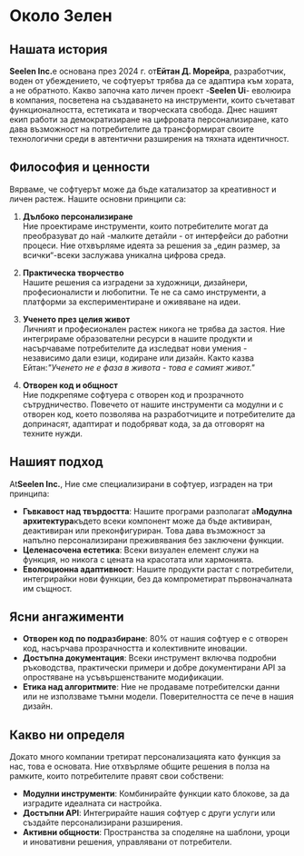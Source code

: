 # Около Зелен

## Нашата история

**Seelen Inc.**&#x435; основана през 2024 г. от**Ейтан Д. Морейра**, разработчик, воден от убеждението, че софтуерът трябва да се адаптира към хората, а не обратното. Какво започна като личен проект -**Seelen Ui**- еволюира в компания, посветена на създаването на инструменти, които съчетават функционалността, естетиката и творческата свобода. Днес нашият екип работи за демократизиране на цифровата персонализиране, като дава възможност на потребителите да трансформират своите технологични среди в автентични разширения на тяхната идентичност.

## Философия и ценности

Вярваме, че софтуерът може да бъде катализатор за креативност и личен растеж. Нашите основни принципи са:

1. **Дълбоко персонализиране**\
   Ние проектираме инструменти, които потребителите могат да преобразуват до най -малките детайли - от интерфейси до работни процеси. Ние отхвърляме идеята за решения за „един размер, за всички“-всеки заслужава уникална цифрова среда.

2. **Практическа творчество**\
   Нашите решения са изградени за художници, дизайнери, професионалисти и любопитни. Те не са само инструменти, а платформи за експериментиране и оживяване на идеи.

3. **Ученето през целия живот**\
   Личният и професионален растеж никога не трябва да застоя. Ние интегрираме образователни ресурси в нашите продукти и насърчаваме потребителите да изследват нови умения - независимо дали езици, кодиране или дизайн. Както казва Ейтан:*"Ученето не е фаза в живота - това е самият живот."*

4. **Отворен код и общност**\
   Ние подкрепяме софтуера с отворен код и прозрачното сътрудничество. Повечето от нашите инструменти са модулни и с отворен код, което позволява на разработчиците и потребителите да допринасят, адаптират и подобряват кода, за да отговорят на техните нужди.

## Нашият подход

At**Seelen Inc.**, Ние сме специализирани в софтуер, изграден на три принципа:

* **Гъвкавост над твърдостта**: Нашите програми разполагат a**Модулна архитектура**където всеки компонент може да бъде активиран, деактивиран или преконфигуриран. Това дава възможност за напълно персонализирани преживявания без заключени функции.
* **Целенасочена естетика**: Всеки визуален елемент служи на функция, но никога с цената на красотата или хармонията.
* **Еволюционна адаптивност**: Нашите продукти растат с потребители, интегрирайки нови функции, без да компрометират първоначалната им същност.

## Ясни ангажименти

* **Отворен код по подразбиране**: 80% от нашия софтуер е с отворен код, насърчава прозрачността и колективните иновации.
* **Достъпна документация**: Всеки инструмент включва подробни ръководства, практически примери и добре документирани API за опростяване на усъвършенстваните модификации.
* **Етика над алгоритмите**: Ние не продаваме потребителски данни или не използваме тъмни модели. Поверителността се пече в нашия дизайн.

## Какво ни определя

Докато много компании третират персонализацията като функция за нас, това е основата. Ние отхвърляме общите решения в полза на рамките, които потребителите правят свои собствени:

* **Модулни инструменти**: Комбинирайте функции като блокове, за да изградите идеалната си настройка.
* **Достъпни API**: Интегрирайте нашия софтуер с други услуги или създайте персонализирани разширения.
* **Активни общности**: Пространства за споделяне на шаблони, уроци и иновативни решения, управлявани от потребители.
